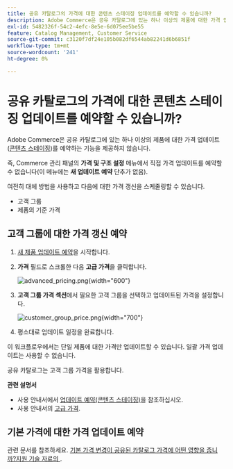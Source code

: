 ```yaml
---
title: 공유 카탈로그의 가격에 대한 콘텐츠 스테이징 업데이트를 예약할 수 있습니까?
description: Adobe Commerce은 공유 카탈로그에 있는 하나 이상의 제품에 대한 가격 업데이트([Content Staging](https://experienceleague.adobe.com/docs/commerce-admin/content-design/staging/content-staging.html))를 예약하는 기능을 제공하지 않습니다.
exl-id: 5482326f-54c2-4efc-8e5e-6d075ee5be55
feature: Catalog Management, Customer Service
source-git-commit: c3120f7df24e105b082df6544ab82241d6b6851f
workflow-type: tm+mt
source-wordcount: '241'
ht-degree: 0%

---
```


# 공유 카탈로그의 가격에 대한 콘텐츠 스테이징 업데이트를 예약할 수 있습니까?

Adobe Commerce은 공유 카탈로그에 있는 하나 이상의 제품에 대한 가격 업데이트([콘텐츠 스테이징](https://experienceleague.adobe.com/docs/commerce-admin/content-design/staging/content-staging.html))를 예약하는 기능을 제공하지 않습니다.

즉, Commerce 관리 패널의 **가격 및 구조 설정** 메뉴에서 직접 가격 업데이트를 예약할 수 없습니다(이 메뉴에는 **새 업데이트 예약** 단추가 없음).

여전히 대체 방법을 사용하고 다음에 대한 가격 갱신을 스케줄링할 수 있습니다.

* 고객 그룹
* 제품의 기준 가격

## 고객 그룹에 대한 가격 갱신 예약

1. [새 제품 업데이트 예약](https://experienceleague.adobe.com/docs/commerce-admin/content-design/staging/content-staging-scheduled-update.html)을 시작합니다.
1. **가격** 필드로 스크롤한 다음 **고급 가격**&#x200B;을 클릭합니다.

   ![advanced_pricing.png](assets/advanced_pricing.png){width="600"}

1. **고객 그룹 가격 섹션**&#x200B;에서 필요한 고객 그룹을 선택하고 업데이트된 가격을 설정합니다.

   ![customer_group_price.png](assets/customer_group_price.png){width="700"}

1. 평소대로 업데이트 일정을 완료합니다.

이 워크플로우에서는 단일 제품에 대한 가격만 업데이트할 수 있습니다. 일괄 가격 업데이트는 사용할 수 없습니다.

공유 카탈로그는 고객 그룹 가격을 활용합니다.

**관련 설명서**

* 사용 안내서에서 [업데이트 예약(콘텐츠 스테이징)](https://experienceleague.adobe.com/docs/commerce-admin/content-design/staging/content-staging-scheduled-update.html)을 참조하십시오.
* 사용 안내서의 [고급 가격](https://experienceleague.adobe.com/docs/commerce-admin/catalog/products/pricing/pricing-advanced.html).

## 기본 가격에 대한 가격 업데이트 예약

관련 문서를 참조하세요. [기본 가격 변경이 공유된 카탈로그 가격에 어떤 영향을 줍니까?지원 기술 자료의 ](/help/faq/general/base-price-change-affect-on-shared-catalog-price.md).
